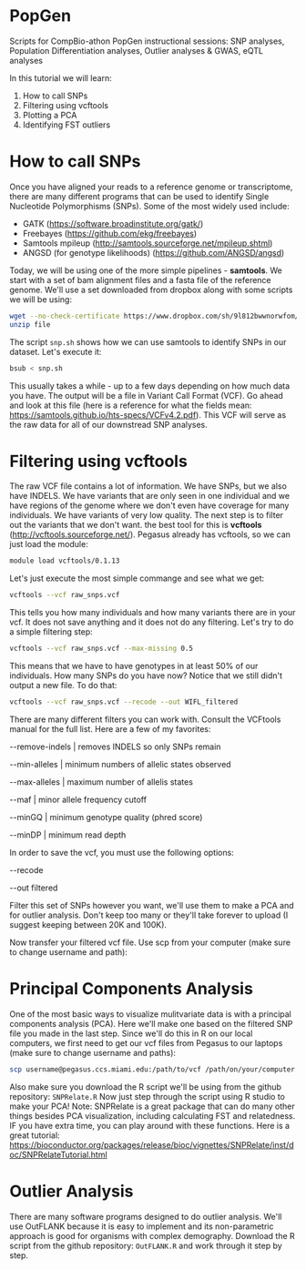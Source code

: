 # PopGen
Scripts for CompBio-athon PopGen instructional sessions: SNP analyses, Population Differentiation analyses, Outlier analyses &amp; GWAS, eQTL analyses

In this tutorial we will learn:
  1) How to call SNPs
  2) Filtering using vcftools
  3) Plotting a PCA
  4) Identifying FST outliers


# How to call SNPs
Once you have aligned your reads to a reference genome or transcriptome, there are many different programs that can be used to identify Single Nucleotide Polymorphisms (SNPs). Some of the most widely used include:
  * GATK (https://software.broadinstitute.org/gatk/)
  * Freebayes (https://github.com/ekg/freebayes)
  * Samtools mpileup (http://samtools.sourceforge.net/mpileup.shtml)
  * ANGSD (for genotype likelihoods) (https://github.com/ANGSD/angsd)

Today, we will be using one of the more simple pipelines - **samtools**. We start with a set of bam alignment files and a fasta file of the reference genome. We'll use a set downloaded from dropbox along with some scripts we will be using:

```bash
wget --no-check-certificate https://www.dropbox.com/sh/9l812bwwnorwfom/AAAF3VYK1VmVLMlXzeR-aWtFa?dl=1
unzip file
```

The script `snp.sh` shows how we can use samtools to identify SNPs in our dataset. Let's execute it:

```bash
bsub < snp.sh
```

This usually takes a while - up to a few days depending on how much data you have. The output will be a file in Variant Call Format (VCF). Go ahead and look at this file (here is a reference for what the fields mean: https://samtools.github.io/hts-specs/VCFv4.2.pdf). This VCF will serve as the raw data for all of our downstread SNP analyses.

# Filtering using vcftools
The raw VCF file contains a lot of information. We have SNPs, but we also have INDELS. We have variants that are only seen in one individual and we have regions of the genome where we don't even have coverage for many individuals. We have variants of very low quality. The next step is to filter out the variants that we don't want. the best tool for this is **vcftools** (http://vcftools.sourceforge.net/). Pegasus already has vcftools, so we can just load the module:
```bash
module load vcftools/0.1.13
```
Let's just execute the most simple commange and see what we get:
```bash
vcftools --vcf raw_snps.vcf
```
This tells you how many individuals and how many variants there are in your vcf. It does not save anything and it does not do any filtering. Let's try to do a simple filtering step:
```bash
vcftools --vcf raw_snps.vcf --max-missing 0.5
```
This means that we have to have genotypes in at least 50% of our individuals. How many SNPs do you have now? Notice that we still didn't output a new file. To do that:
```bash
vcftools --vcf raw_snps.vcf --recode --out WIFL_filtered
```
There are many different filters you can work with. Consult the VCFtools manual for the full list. Here are a few of my favorites:

  --remove-indels | removes INDELS so only SNPs remain
  
  --min-alleles | minimum numbers of allelic states observed
  
  --max-alleles | maximum number of allelis states
  
  --maf | minor allele frequency cutoff
  
  --minGQ | minimum genotype quality (phred score)
  
  --minDP | minimum read depth
  
In order to save the vcf, you must use the following options:

  --recode
  
  --out filtered

Filter this set of SNPs however you want, we'll use them to make a PCA and for outlier analysis. Don't keep too many or they'll take forever to upload (I suggest keeping between 20K and 100K).

Now transfer your filtered vcf file. Use scp from your computer (make sure to change username and path):


# Principal Components Analysis
One of the most basic ways to visualize mulitvariate data is with a principal components analysis (PCA). Here we'll make one based on the filtered SNP file you made in the last step. Since we'll do this in R on our local computers, we first need to get our vcf files from Pegasus to our laptops (make sure to change username and paths):
```bash
scp username@pegasus.ccs.miami.edu:/path/to/vcf /path/on/your/computer
```
Also make sure you download the R script we'll be using from the github repository: `SNPRelate.R`
Now just step through the script using R studio to make your PCA!
Note: SNPRelate is a great package that can do many other things besides PCA visualization, including calculating FST and relatedness. IF you have extra time, you can play around with these functions. Here is a great tutorial: https://bioconductor.org/packages/release/bioc/vignettes/SNPRelate/inst/doc/SNPRelateTutorial.html

# Outlier Analysis
There are many software programs designed to do outlier analysis. We'll use OutFLANK because it is easy to implement and its non-parametric approach is good for organisms with complex demography. Download the R script from the github repository: `OutFLANK.R` and work through it step by step.
